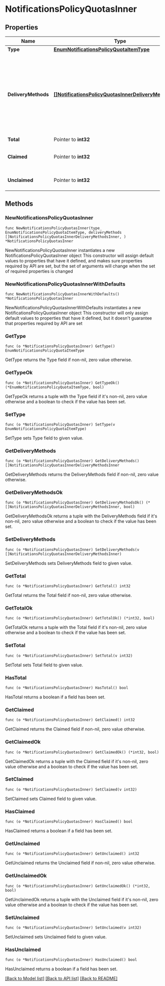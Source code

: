 # NotificationsPolicyQuotasInner

## Properties

Name | Type | Description | Notes
------------ | ------------- | ------------- | -------------
**Type** | [**EnumNotificationsPolicyQuotaItemType**](EnumNotificationsPolicyQuotaItemType.md) |  | 
**DeliveryMethods** | [**[]NotificationsPolicyQuotasInnerDeliveryMethodsInner**](NotificationsPolicyQuotasInnerDeliveryMethodsInner.md) | The delivery methods for which the limit is being defined. The value can be &#x60;Email&#x60; or &#x60;SMS,Voice&#x60;. When you use the &#x60;SMS&#x60;, &#x60;Voice&#x60; option, it means that the combined total of SMS and voice notifications must be below the limit defined. If you are limiting both email and SMS/voice, each limit should be represented by a different object in the &#x60;quotas&#x60; array, for example: &#x60;\&quot;quotas\&quot;: [{\&quot;type\&quot;: \&quot;USER\&quot;,\&quot;deliveryMethods\&quot;: [\&quot;SMS\&quot;,\&quot;Voice\&quot;],\&quot;total\&quot;: 30},{\&quot;type\&quot;: \&quot;USER\&quot;,\&quot;deliveryMethods\&quot;: [\&quot;Email\&quot;],\&quot;total\&quot;: 30}]&#x60;  | 
**Total** | Pointer to **int32** | The maximum number of notifications allowed per day. | [optional] 
**Claimed** | Pointer to **int32** | The maximum number of notifications that can be received and responded to each day. Used in conjunction with unclaimed in place of the single field total. | [optional] 
**Unclaimed** | Pointer to **int32** | The maximum number of notifications that can be received and not responded to each day. Used in conjunction with claimed in place of the single field total. | [optional] 

## Methods

### NewNotificationsPolicyQuotasInner

`func NewNotificationsPolicyQuotasInner(type_ EnumNotificationsPolicyQuotaItemType, deliveryMethods []NotificationsPolicyQuotasInnerDeliveryMethodsInner, ) *NotificationsPolicyQuotasInner`

NewNotificationsPolicyQuotasInner instantiates a new NotificationsPolicyQuotasInner object
This constructor will assign default values to properties that have it defined,
and makes sure properties required by API are set, but the set of arguments
will change when the set of required properties is changed

### NewNotificationsPolicyQuotasInnerWithDefaults

`func NewNotificationsPolicyQuotasInnerWithDefaults() *NotificationsPolicyQuotasInner`

NewNotificationsPolicyQuotasInnerWithDefaults instantiates a new NotificationsPolicyQuotasInner object
This constructor will only assign default values to properties that have it defined,
but it doesn't guarantee that properties required by API are set

### GetType

`func (o *NotificationsPolicyQuotasInner) GetType() EnumNotificationsPolicyQuotaItemType`

GetType returns the Type field if non-nil, zero value otherwise.

### GetTypeOk

`func (o *NotificationsPolicyQuotasInner) GetTypeOk() (*EnumNotificationsPolicyQuotaItemType, bool)`

GetTypeOk returns a tuple with the Type field if it's non-nil, zero value otherwise
and a boolean to check if the value has been set.

### SetType

`func (o *NotificationsPolicyQuotasInner) SetType(v EnumNotificationsPolicyQuotaItemType)`

SetType sets Type field to given value.


### GetDeliveryMethods

`func (o *NotificationsPolicyQuotasInner) GetDeliveryMethods() []NotificationsPolicyQuotasInnerDeliveryMethodsInner`

GetDeliveryMethods returns the DeliveryMethods field if non-nil, zero value otherwise.

### GetDeliveryMethodsOk

`func (o *NotificationsPolicyQuotasInner) GetDeliveryMethodsOk() (*[]NotificationsPolicyQuotasInnerDeliveryMethodsInner, bool)`

GetDeliveryMethodsOk returns a tuple with the DeliveryMethods field if it's non-nil, zero value otherwise
and a boolean to check if the value has been set.

### SetDeliveryMethods

`func (o *NotificationsPolicyQuotasInner) SetDeliveryMethods(v []NotificationsPolicyQuotasInnerDeliveryMethodsInner)`

SetDeliveryMethods sets DeliveryMethods field to given value.


### GetTotal

`func (o *NotificationsPolicyQuotasInner) GetTotal() int32`

GetTotal returns the Total field if non-nil, zero value otherwise.

### GetTotalOk

`func (o *NotificationsPolicyQuotasInner) GetTotalOk() (*int32, bool)`

GetTotalOk returns a tuple with the Total field if it's non-nil, zero value otherwise
and a boolean to check if the value has been set.

### SetTotal

`func (o *NotificationsPolicyQuotasInner) SetTotal(v int32)`

SetTotal sets Total field to given value.

### HasTotal

`func (o *NotificationsPolicyQuotasInner) HasTotal() bool`

HasTotal returns a boolean if a field has been set.

### GetClaimed

`func (o *NotificationsPolicyQuotasInner) GetClaimed() int32`

GetClaimed returns the Claimed field if non-nil, zero value otherwise.

### GetClaimedOk

`func (o *NotificationsPolicyQuotasInner) GetClaimedOk() (*int32, bool)`

GetClaimedOk returns a tuple with the Claimed field if it's non-nil, zero value otherwise
and a boolean to check if the value has been set.

### SetClaimed

`func (o *NotificationsPolicyQuotasInner) SetClaimed(v int32)`

SetClaimed sets Claimed field to given value.

### HasClaimed

`func (o *NotificationsPolicyQuotasInner) HasClaimed() bool`

HasClaimed returns a boolean if a field has been set.

### GetUnclaimed

`func (o *NotificationsPolicyQuotasInner) GetUnclaimed() int32`

GetUnclaimed returns the Unclaimed field if non-nil, zero value otherwise.

### GetUnclaimedOk

`func (o *NotificationsPolicyQuotasInner) GetUnclaimedOk() (*int32, bool)`

GetUnclaimedOk returns a tuple with the Unclaimed field if it's non-nil, zero value otherwise
and a boolean to check if the value has been set.

### SetUnclaimed

`func (o *NotificationsPolicyQuotasInner) SetUnclaimed(v int32)`

SetUnclaimed sets Unclaimed field to given value.

### HasUnclaimed

`func (o *NotificationsPolicyQuotasInner) HasUnclaimed() bool`

HasUnclaimed returns a boolean if a field has been set.


[[Back to Model list]](../README.md#documentation-for-models) [[Back to API list]](../README.md#documentation-for-api-endpoints) [[Back to README]](../README.md)


